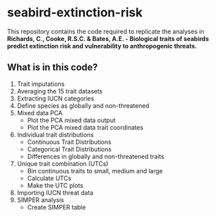 # seabird-extinction-risk

This repository contains the code required to replicate the analyses in **Richards, C., Cooke, R.S.C. & Bates, A.E. - Biological traits of seabirds predict extinction risk and vulnerability to anthropogenic threats.**


## What is in this code?
1. Trait imputations
2. Averaging the 15 trait datasets
3. Extracting IUCN categories
4. Define species as globally and non-threatened
5. Mixed data PCA
    - Plot the PCA mixed data output
    - Plot the PCA mixed data trait coordinates
6. Individual trait distributions
    - Continuous Trait Distributions
    - Categorical Trait Distributions
    - Differences in globally and non-threatened traits
7. Unique trait combination (UTCs)
    - Bin continuous traits to small, medium and large
    - Calculate UTCs
    - Make the UTC plots
8. Importing IUCN threat data
9. SIMPER analysis
    - Create SIMPER table
